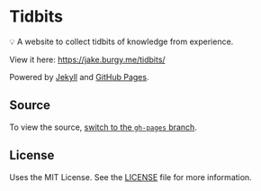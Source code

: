 # Tidbits

:bulb: A website to collect tidbits of knowledge from experience.

View it here: https://jake.burgy.me/tidbits/

Powered by [Jekyll](https://jekyllrb.com/) and [GitHub Pages](https://pages.github.com/).

## Source

To view the source, [switch to the `gh-pages` branch](https://github.com/qJake/tidbits/tree/gh-pages).

## License

Uses the MIT License. See the [LICENSE](license) file for more information.
